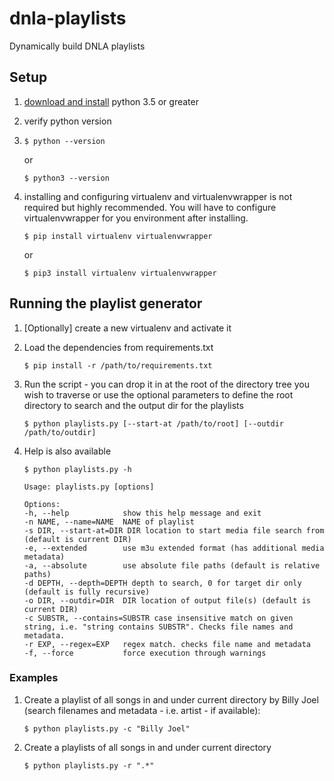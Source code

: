 # dnla-playlists
Dynamically build DNLA playlists

## Setup
1. [download and install](https://www.python.org/downloads/) python 3.5 or greater
2. verify python version
3. 
    ```
    $ python --version
    ```
    or

    ```
    $ python3 --version
    ```
3. installing and configuring virtualenv and virtualenvwrapper is not required but highly recommended. You will have to configure virtualenvwrapper for you environment after installing.

    ```
    $ pip install virtualenv virtualenvwrapper
    ```
    or
    ```
    $ pip3 install virtualenv virtualenvwrapper
    ```

## Running the playlist generator
1. [Optionally] create a new virtualenv and activate it
2. Load the dependencies from requirements.txt

    ```
    $ pip install -r /path/to/requirements.txt
    ```
3. Run the script - you can drop it in at the root of the directory tree you wish to traverse or use the optional parameters to define the root directory to search and the output dir for the playlists

    ```
    $ python playlists.py [--start-at /path/to/root] [--outdir /path/to/outdir]
    ```
4. Help is also available

    ```
    $ python playlists.py -h
    ```

    ```
    Usage: playlists.py [options]

    Options:
    -h, --help            show this help message and exit
    -n NAME, --name=NAME  NAME of playlist
    -s DIR, --start-at=DIR DIR location to start media file search from (default is current DIR)
    -e, --extended        use m3u extended format (has additional media metadata)
    -a, --absolute        use absolute file paths (default is relative paths)
    -d DEPTH, --depth=DEPTH depth to search, 0 for target dir only (default is fully recursive)
    -o DIR, --outdir=DIR  DIR location of output file(s) (default is current DIR)
    -c SUBSTR, --contains=SUBSTR case insensitive match on given string, i.e. "string contains SUBSTR". Checks file names and metadata.
    -r EXP, --regex=EXP   regex match. checks file name and metadata
    -f, --force           force execution through warnings
    ```


### Examples
1. Create a playlist of all songs in and under current directory by Billy Joel (search filenames and metadata - i.e. artist - if available):

    ```
    $ python playlists.py -c "Billy Joel"
    ```
2. Create a playlists of all songs in and under current directory

    ```
    $ python playlists.py -r ".*"
    ```
